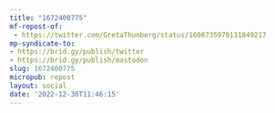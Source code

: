 ```yaml
---
title: "1672400775"
mf-repost-of:
 - https://twitter.com/GretaThunberg/status/1608735970131849217
mp-syndicate-to:
- https://brid.gy/publish/twitter
- https://brid.gy/publish/mastodon
slug: 1672400775
micropub: repost
layout: social
date: '2022-12-30T11:46:15'
---
```

